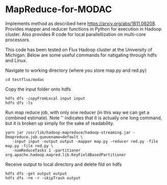 # MapReduce-for-MODAC
Implements method as described here https://arxiv.org/abs/1611.06208. Provides mapper and reducer functions in Python for execution in Hadoop cluster. Also provides R code for local parallellization on multi-core processors.

This code has been tested on Flux Hadoop cluster at the University of Michigan. Below are some useful commands for natigating through hdfs and Linux.

Navigate to working directory (where you store map.py and red.py)
```
cd testflux/modac
```

Copy the input folder onto hdfs
```
hdfs dfs -copyFromLocal input input
hdfs dfs -ls
```

Run map reduce job, with only one reducer (in this way we can get a combined estimate). Note '\' indicates that it is actually one long command, but it is broken up simply for the sake of readability.
```
yarn jar /usr/lib/hadoop-mapreduce/hadoop-streaming.jar -Dmapreduce.job.queuename=default \
   -input input -output output -mapper map.py -reducer red.py -file map.py -file red.py \
   -numReduceTasks 1 -partitioner org.apache.hadoop.mapred.lib.KeyFieldBasedPartitioner
```

Receive output to local directory and delete fild on hdfs
```
hdfs dfs -get output output
hdfs dfs -rm -r -skipTrash output
```
